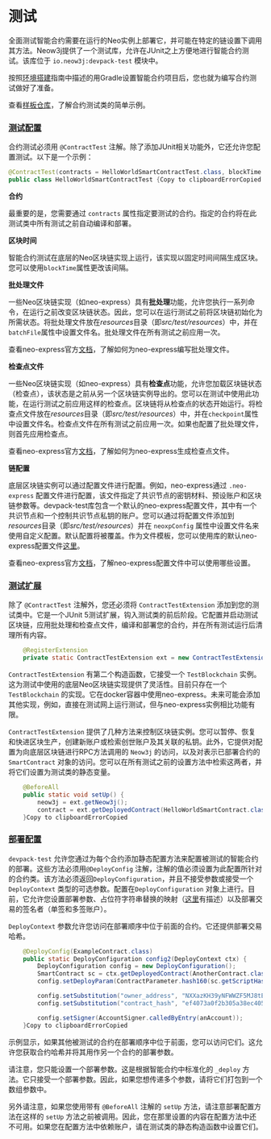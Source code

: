 # 测试

全面测试智能合约需要在运行的Neo实例上部署它，并可能在特定的链设置下调用其方法。Neow3j提供了一个测试库，允许在JUnit之上方便地进行智能合约测试。该库位于 `io.neow3j:devpack-test` 模块中。

按照[环境搭建](https://neow3j.io/#/neo-n3/smart_contract_development/setup_and_compilation)指南中描述的用Gradle设置智能合约项目后，您也就为编写合约测试做好了准备。

查看[样板仓库](https://github.com/neow3j/neow3j-boilerplate)，了解合约测试类的简单示例。

### [测试配置](https://neow3j.io/#/neo-n3/smart_contract_development/testing?id=test-configuration)

合约测试必须用 `@ContractTest` 注解。除了添加JUnit相关功能外，它还允许您配置测试。以下是一个示例：

```java
@ContractTest(contracts = HelloWorldSmartContractTest.class, blockTime = 1)
public class HelloWorldSmartContractTest {Copy to clipboardErrorCopied
```

**合约**

最重要的是，您需要通过 `contracts` 属性指定要测试的合约。指定的合约将在此测试类中所有测试之前自动编译和部署。

**区块时间**

智能合约测试在底层的Neo区块链实现上运行，该实现以固定时间间隔生成区块。您可以使用`blockTime`属性更改该间隔。

**批处理文件**

一些Neo区块链实现（如neo-express）具有**批处理**功能，允许您执行一系列命令，在运行之前改变区块链状态。因此，您可以在运行测试之前将区块链初始化为所需状态。将批处理文件放&#x5728;_&#x72;esource&#x73;_&#x76EE;录（&#x5373;_&#x73;rc/test/resources_）中，并在`batchFile`属性中设置文件名。批处理文件在所有测试之前应用一次。

查看neo-express官方[文档](https://github.com/neo-project/neo-express/blob/master/docs/command-reference.md#neoxp-batch)，了解如何为neo-express编写批处理文件。

**检查点文件**

一些Neo区块链实现（如neo-express）具有**检查点**功能，允许您加载区块链状态（检查点），该状态是之前从另一个区块链实例导出的。您可以在测试中使用此功能，在运行测试之前应用这样的检查点。区块链将从检查点的状态开始运行。将检查点文件放&#x5728;_&#x72;esource&#x73;_&#x76EE;录（&#x5373;_&#x73;rc/test/resources_）中，并在`checkpoint`属性中设置文件名。检查点文件在所有测试之前应用一次。如果也配置了批处理文件，则首先应用检查点。

查看neo-express官方[文档](https://github.com/neo-project/neo-express/blob/master/docs/command-reference.md#neoxp-checkpoint)，了解如何为neo-express生成检查点文件。

**链配置**

底层区块链实例可以通过配置文件进行配置。例如，neo-express通过 `.neo-express` 配置文件进行配置，该文件指定了共识节点的密钥材料、预设账户和区块链参数等。devpack-test库包含一个默认的neo-express配置文件，其中有一个共识节点和一个控制共识节点私钥的账户。您可以通过将配置文件添加&#x5230;_&#x72;esource&#x73;_&#x76EE;录（&#x5373;_&#x73;rc/test/resources_）并在 `neoxpConfig` 属性中设置文件名来使用自定义配置。默认配置将被覆盖。作为文件模板，您可以使用库的默认neo-express配置文件[这里](https://github.com/neow3j/neow3j/blob/master-3.x/test-tools/src/main/resources/default.neo-express)。

查看neo-express官方[文档](https://github.com/neo-project/neo-express/blob/master/docs/settings.md)，了解neo-express配置文件中可以使用哪些设置。

### [测试扩展](https://neow3j.io/#/neo-n3/smart_contract_development/testing?id=test-extension)

除了 `@ContractTest` 注解外，您还必须将 `ContractTestExtension` 添加到您的测试类中。它是一个JUnit 5测试扩展，钩入测试类的前后阶段。它配置并启动测试区块链，应用批处理和检查点文件，编译和部署您的合约，并在所有测试运行后清理所有内容。

```java
    @RegisterExtension
    private static ContractTestExtension ext = new ContractTestExtension();Copy to clipboardErrorCopied
```

`ContractTestExtension` 有第二个构造函数，它接受一个 `TestBlockchain` 实例。这为测试中使用的底层Neo区块链实现提供了灵活性。目前只存在一个 `TestBlockchain` 的实现。它在docker容器中使用neo-express。未来可能会添加其他实现，例如，直接在测试网上运行测试，但与neo-express实例相比功能有限。

`ContractTestExtension` 提供了几种方法来控制区块链实例。您可以暂停、恢复和快进区块生产，创建新账户或检索创世账户及其关联的私钥。此外，它提供对配置为向底层区块链进行RPC方法调用的 `Neow3j` 的访问，以及对表示已部署合约的 `SmartContract` 对象的访问。您可以在所有测试之前的设置方法中检索这两者，并将它们设置为测试类的静态变量。

```java
    @BeforeAll
    public static void setUp() {
        neow3j = ext.getNeow3j();
        contract = ext.getDeployedContract(HelloWorldSmartContract.class);
    }Copy to clipboardErrorCopied
```

### [部署配置](https://neow3j.io/#/neo-n3/smart_contract_development/testing?id=deployment-configuration)

`devpack-test` 允许您通过为每个合约添加静态配置方法来配置被测试的智能合约的部署。这些方法必须用`@DeployConfig` 注解，注解的值必须设置为此配置所针对的合约类。该方法必须返回`DeployConfiguration`，并且不接受参数或接受一个 `DeployContext` 类型的可选参数。配置在`DeployConfiguration` 对象上进行。目前，它允许您设置部署参数、占位符字符串替换的映射（[这里](https://neow3j.io/#/neo-n3/smart_contract_development/devpack?id=placeholder-substitution)有描述）以及部署交易的签名者（单签和多签账户）。

`DeployContext` 参数允许您访问在部署顺序中位于前面的合约。它还提供部署交易哈希。

```java
    @DeployConfig(ExampleContract.class)
    public static DeployConfiguration config2(DeployContext ctx) {
        DeployConfiguration config = new DeployConfiguration();
        SmartContract sc = ctx.getDeployedContract(AnotherContract.class);
        config.setDeployParam(ContractParameter.hash160(sc.getScriptHash()));

        config.setSubstitution("owner_address", "NXXazKH39yNFWWZF5MJ8tEN98VYHwzn7g3");
        config.setSubstitution("contract_hash", "ef4073a0f2b305a38ec4050e4d3d28bc40ea63f5");

        config.setSigner(AccountSigner.calledByEntry(anAccount));
    }Copy to clipboardErrorCopied
```

示例显示，如果其他被测试的合约在部署顺序中位于前面，您可以访问它们。这允许您获取合约哈希并将其用作另一个合约的部署参数。

请注意，您只能设置一个部署参数。这是根据智能合约中标准化的 `_deploy` 方法。它只接受一个部署参数。因此，如果您想传递多个参数，请将它们打包到一个数组参数中。

另外请注意，如果您使用带有 `@BeforeAll` 注解的 `setUp` 方法，请注意部署配置方法在这样的 `setUp` 方法之前被调用。因此，您在那里设置的内容在配置方法中还不可用。如果您在配置方法中依赖账户，请在测试类的静态构造函数中设置它们。
